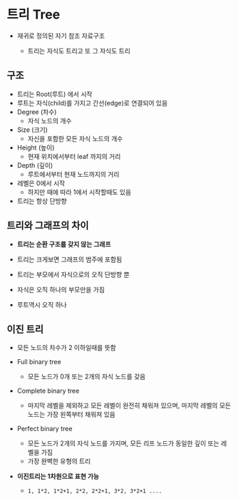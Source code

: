 # 트리 Tree

- 재귀로 정의된 자기 참조 자료구조

  - 트리는 자식도 트리고 또 그 자식도 트리

  

## 구조

- 트리는 Root(루트) 에서 시작
- 루트는 자식(child)를 가지고 간선(edge)로 연결되어 있음
- Degree (차수)
  - 자식 노드의 개수
- Size (크기)
  - 자신을 포함한 모든 자식 노드의 개수
- Height (높이)
  - 현재 위치에서부터 leaf 까지의 거리
- Depth (깊이)
  - 루트에서부터 현재 노드까지의 거리
- 레벨은 0에서 시작
  - 하지만 때에 따라 1에서 시작할때도 있음
- 트리는 항상 단방향



## 트리와 그래프의 차이

- **트리는 순환 구조를 갖지 않는 그래프**
- 트리는 크게보면 그래프의 범주에 포함됨
- 트리는 부모에서 자식으로의 오직 단방향 뿐
- 자식은 오직 하나의 부모만을 가짐

- 루트역시 오직 하나



## 이진 트리

- 모든 노드의 차수가 2 이하일때를 뜻함
- Full binary tree
  - 모든 노드가 0개 또는 2개의 자식 노드를 갖음
- Complete binary tree
  - 마지막 레벨을 제외하고 모든 레벨이 완전히 채워져 있으며, 마지막 레벨의 모든 노드는 가장 왼쪽부터 채워져 있음
- Perfect binary tree
  - 모든 노드가 2개의 자식 노드를 가지며, 모든 리프 노드가 동일한 깊이 또는 레벨을 가짐
  - 가장 완벽한 유형의 트리

- **이진트리는 1차원으로 표현 가능**
  - `1, 1*2, 1*2+1, 2*2, 2*2+1, 3*2, 3*2+1 ....`